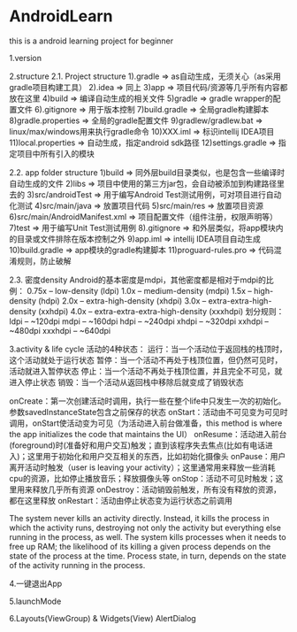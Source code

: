 # AndroidLearn
this is a android learning project for beginner

1.version

2.structure
2.1.	Project structure
1).gradle  => as自动生成，无须关心（as采用gradle项目构建工具）
2).idea    => 同上
3)app     => 项目代码/资源等几乎所有内容都放在这里
4)build    => 编译自动生成的相关文件
5)gradle   => gradle wrapper的配置文件
6).gitignore         => 用于版本控制
7)build.gradle       => 全局gradle构建脚本
8)gradle.properties   => 全局的gradle配置文件
9)gradlew/gradlew.bat => linux/max/windows用来执行gradle命令
10)XXX.iml        => 标识intellij IDEA项目
11)local.properties   => 自动生成，指定android sdk路径
12)settings.gradle    => 指定项目中所有引入的模块

2.2.	app folder structure
1)build    => 同外层build目录类似，也是包含一些编译时自动生成的文件
2)libs     => 项目中使用的第三方jar包，会自动被添加到构建路径里去的
3)src/androidTest => 用于编写Android Test测试用例，可对项目进行自动化测试
4)src/main/java  => 放置项目代码
5)src/main/res   => 放置项目资源
6)src/main/AndroidManifest.xml => 项目配置文件（组件注册，权限声明等）
7)test       => 用于编写Unit Test测试用例
8).gitignore  => 和外层类似，将app模块内的目录或文件排除在版本控制之外
9)app.iml          => intellij IDEA项目自动生成
10)build.gradle      => app模块的gradle构建脚本
11)proguard-rules.pro => 代码混淆规则，防止破解

2.3.	密度density
Android的基本密度是mdpi，其他密度都是相对于mdpi的比例：
0.75x – low-density (ldpi)
1.0x – medium-density (mdpi)
1.5x – high-density (hdpi)
2.0x – extra-high-density (xhdpi)
3.0x – extra-extra-high-density (xxhdpi)
4.0x – extra-extra-extra-high-density (xxxhdpi)
划分规则：
ldpi – ~120dpi
mdpi – ~160dpi
hdpi – ~240dpi
xhdpi – ~320dpi
xxhdpi – ~480dpi
xxxhdpi – ~640dpi

3.activity & life cycle
活动的4种状态：
运行：当一个活动位于返回栈的栈顶时，这个活动就处于运行状态
暂停：当一个活动不再处于栈顶位置，但仍然可见时，活动就进入暂停状态
停止：当一个活动不再处于栈顶位置，并且完全不可见，就进入停止状态
销毁：当一个活动从返回栈中移除后就变成了销毁状态

onCreate：第一次创建活动时调用，执行一些在整个life中只发生一次的初始化。参数savedInstanceState包含之前保存的状态
onStart：活动由不可见变为可见时调用，onStart使活动变为可见（为活动进入前台做准备，this method is where the app initializes the code that maintains the UI）
onResume：活动进入前台(foreground)时(准备好和用户交互)触发；直到该程序失去焦点(比如有电话进入)；这里用于初始化和用户交互相关的东西，比如初始化摄像头
onPause：用户离开活动时触发（user is leaving your activity）；这里通常用来释放一些消耗cpu的资源，比如停止播放音乐；释放摄像头等
onStop：活动不可见时触发；这里用来释放几乎所有资源
onDestroy：活动销毁前触发，所有没有释放的资源，都在这里释放
onRestart：活动由停止状态变为运行状态之前调用

The system never kills an activity directly. Instead, it kills the process in which the activity runs, destroying not only the activity but everything else running in the process, as well.
The system kills processes when it needs to free up RAM; the likelihood of its killing a given process depends on the state of the process at the time. Process state, in turn, depends on the state of the activity running in the process.

4.一键退出App

5.launchMode

6.Layouts(ViewGroup) & Widgets(View)
AlertDialog
